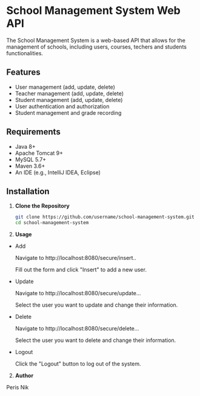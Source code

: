 # School Management System Web API

The School Management System is a web-based API that allows for the management of schools, including users, courses, techers and students functionalities.

## Features

- User management (add, update, delete)
- Teacher management (add, update, delete)
- Student management (add, update, delete)
- User authentication and authorization
- Student management and grade recording

## Requirements

- Java 8+
- Apache Tomcat 9+
- MySQL 5.7+
- Maven 3.6+
- An IDE (e.g., IntelliJ IDEA, Eclipse)

## Installation

1. **Clone the Repository**
   ```bash
   git clone https://github.com/username/school-management-system.git
   cd school-management-system
   ```
   
2. **Usage**

  - Add
    
    Navigate to http://localhost:8080/secure/insert..

    Fill out the form and click "Insert" to add a new user.

  - Update

    Navigate to http://localhost:8080/secure/update...

    Select the user you want to update and change their information.

  - Delete

    Navigate to http://localhost:8080/secure/delete...

    Select the user you want to delete and change their information.

  - Logout

    Click the "Logout" button to log out of the system.

2. **Author**

  Peris Nik
